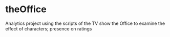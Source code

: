 # theOffice
Analytics project using the scripts of the TV show the Office to examine the effect of characters; presence on ratings 
